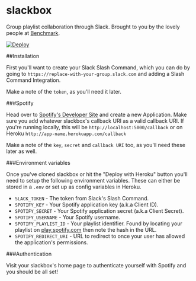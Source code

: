 # slackbox
Group playlist collaboration through Slack. Brought to you by the lovely people at [Benchmark](http://benchmark.co.uk).

[![Deploy](https://www.herokucdn.com/deploy/button.png)](https://heroku.com/deploy)

##Installation

First you'll want to create your Slack Slash Command, which you can do by going to `https://replace-with-your-group.slack.com` and adding a Slash Command Integration.

Make a note of the `token`, as you'll need it later.

###Spotify

Head over to [Spotify's Developer Site](http://developer.spotify.com) and create a new Application. Make sure you add whatever slackbox's callback URI as a valid callback URI. If you're running locally, this will be `http://localhost:5000/callback` or on Heroku `http://app-name.herokuapp.com/callback`

Make a note of the `key`, `secret` and `callback URI` too, as you'll need these later as well.

###Environment variables

Once you've cloned slackbox or hit the "Deploy with Heroku" button you'll need to setup the following environment variables. These can either be stored in a `.env` or set up as config variables in Heroku.

* `SLACK_TOKEN` - The token from Slack's Slash Command.
* `SPOTIFY_KEY` - Your Spotify application key (a.k.a Client ID).
* `SPOTIFY_SECRET` - Your Spotify application secret (a.k.a Client Secret).
* `SPOTIFY_USERNAME` - Your Spotify username.
* `SPOTIFY_PLAYLIST_ID` - Your playlist identifier. Found by locating your playlist on [play.spotify.com](https://play.spotify.com) then note the hash in the URL.
* `SPOTIFY_REDIRECT_URI` - URL to redirect to once your user has allowed the application's permissions.

###Authentication

Visit your slackbox's home page to authenticate yourself with Spotify and you should be all set!
